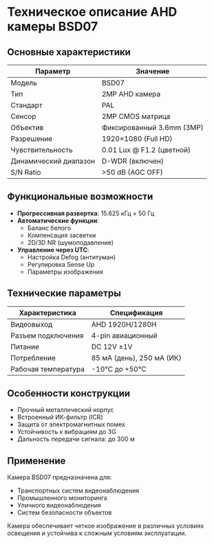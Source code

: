 # Техническое описание AHD камеры BSD07

## Основные характеристики
| Параметр            | Значение                     |
|---------------------|-----------------------------|
| Модель              | BSD07                       |
| Тип                 | 2MP AHD камера              |
| Стандарт            | PAL                         |
| Сенсор              | 2MP CMOS матрица            |
| Объектив            | Фиксированный 3.6mm (3MP)   |
| Разрешение          | 1920×1080 (Full HD)         |
| Чувствительность    | 0.01 Lux @ F1.2 (цветной)   |
| Динамический диапазон | D-WDR (включен)            |
| S/N Ratio           | >50 dB (AGC OFF)            |

## Функциональные возможности
- **Прогрессивная развертка**: 15.625 кГц × 50 Гц
- **Автоматические функции**:
  - Баланс белого
  - Компенсация засветки
  - 2D/3D NR (шумоподавление)
- **Управление через UTC**:
  - Настройка Defog (антитуман)
  - Регулировка Sense Up
  - Параметры изображения

## Технические параметры
| Характеристика      | Спецификация                |
|---------------------|-----------------------------|
| Видеовыход          | AHD 1920H/1280H             |
| Разъем подключения  | 4-pin авиационный           |
| Питание             | DC 12V ±1V                  |
| Потребление         | 85 мА (день), 250 мА (ИК)   |
| Рабочая температура | -10°C до +50°C              |

## Особенности конструкции
- Прочный металлический корпус
- Встроенный ИК-фильтр (ICR)
- Защита от электромагнитных помех
- Устойчивость к вибрациям до 3G
- Дальность передачи сигнала: до 300 м

## Применение
Камера BSD07 предназначена для:
- Транспортных систем видеонаблюдения
- Промышленного мониторинга
- Уличного видеонаблюдения
- Систем безопасности объектов

Камера обеспечивает четкое изображение в различных условиях освещения и устойчива к сложным условиям эксплуатации.